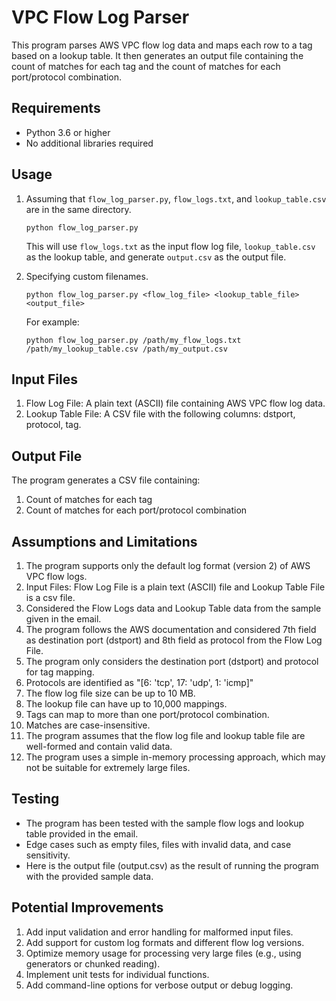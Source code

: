# VPC Flow Log Parser

This program parses AWS VPC flow log data and maps each row to a tag based on a lookup table. It then generates an output file containing the count of matches for each tag and the count of matches for each port/protocol combination.

## Requirements

- Python 3.6 or higher
- No additional libraries required

## Usage

1. Assuming that `flow_log_parser.py`, `flow_logs.txt`, and `lookup_table.csv` are in the same directory.

   ```
   python flow_log_parser.py
   ```
   This will use `flow_logs.txt` as the input flow log file, `lookup_table.csv` as the lookup table, and generate `output.csv` as the output file.

2. Specifying custom filenames.

   ```
   python flow_log_parser.py <flow_log_file> <lookup_table_file> <output_file>
   ```
   For example:
   ```
   python flow_log_parser.py /path/my_flow_logs.txt /path/my_lookup_table.csv /path/my_output.csv
   ```

## Input Files

1. Flow Log File: A plain text (ASCII) file containing AWS VPC flow log data.
2. Lookup Table File: A CSV file with the following columns: dstport, protocol, tag.

## Output File

The program generates a CSV file containing:

1. Count of matches for each tag
2. Count of matches for each port/protocol combination

## Assumptions and Limitations

1. The program supports only the default log format (version 2) of AWS VPC flow logs.
2. Input Files: Flow Log File is a plain text (ASCII) file and Lookup Table File is a csv file.
3. Considered the Flow Logs data and Lookup Table data from the sample given in the email.
4. The program follows the AWS documentation and considered 7th field as destination port (dstport) and 8th field as protocol from the Flow Log File.
5. The program only considers the destination port (dstport) and protocol for tag mapping.
6. Protocols are identified as "[6: 'tcp', 17: 'udp', 1: 'icmp]"
7. The flow log file size can be up to 10 MB.
8. The lookup file can have up to 10,000 mappings.
9. Tags can map to more than one port/protocol combination.
10. Matches are case-insensitive.
11. The program assumes that the flow log file and lookup table file are well-formed and contain valid data.
12. The program uses a simple in-memory processing approach, which may not be suitable for extremely large files.

## Testing

- The program has been tested with the sample flow logs and lookup table provided in the email.
- Edge cases such as empty files, files with invalid data, and case sensitivity.
- Here is the output file (output.csv) as the result of running the program with the provided sample data.


## Potential Improvements

1. Add input validation and error handling for malformed input files.
2. Add support for custom log formats and different flow log versions.
3. Optimize memory usage for processing very large files (e.g., using generators or chunked reading).
4. Implement unit tests for individual functions.
5. Add command-line options for verbose output or debug logging.